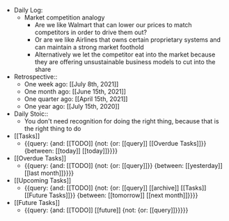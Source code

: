 - Daily Log:
    - Market competition analogy
        - Are we like Walmart that can lower our prices to match competitors in order to drive them out?
        - Or are we like Airlines that owns certain proprietary systems and can maintain a strong market foothold
        - Alternatively we let the competitor eat into the market because they are offering unsustainable business models to cut into the share
- Retrospective::
    - One week ago: [[July 8th, 2021]]
    - One month ago: [[June 15th, 2021]]
    - One quarter ago: [[April 15th, 2021]]
    - One year ago: [[July 15th, 2020]]
- Daily Stoic::
    - You don't need recognition for doing the right thing, because that is the right thing to do
- [[Tasks]]
    - {{query: {and: [[TODO]] {not: {or: [[query]] [[Overdue Tasks]]}} {between: [[today]] [[today]]}}}}
- [[Overdue Tasks]]
    - {{query: {and: [[TODO]] {not: {or: [[query]]}} {between: [[yesterday]] [[last month]]}}}}
- [[Upcoming Tasks]]
    - {{query: {and: [[TODO]] {not: {or: [[query]] [[archive]] [[Tasks]] [[Future Tasks]]}} {between: [[tomorrow]] [[next month]]}}}}
- [[Future Tasks]]
    - {{query: {and: [[TODO]] [[future]] {not: {or: [[query]]}}}}}
